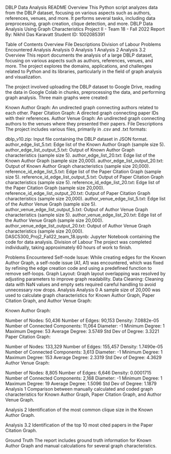 DBLP Data Analysis README
Overview
This Python script analyzes data from the DBLP dataset, focusing on various aspects such as authors, references, venues, and more. It performs several tasks, including data preprocessing, graph creation, clique detection, and more.
DBLP Data Analysis Using Graph Characteristics
Project II - Team 18 - Fall 2022
Report By:
Nikhil Das Karavatt
Student ID: 1002085391

Table of Contents
Overview
File Descriptions
Division of Labour
Problems Encountered
Analysis
Analysis 0
Analysis 1
Analysis 2
Analysis 3.2
Overview
This report documents the analysis of a large DBLP dataset, focusing on various aspects such as authors, references, venues, and more. The project explores the domains, applications, and challenges related to Python and its libraries, particularly in the field of graph analysis and visualization.

The project involved uploading the DBLP dataset to Google Drive, reading the data in Google Colab in chunks, preprocessing the data, and performing graph analysis. Three main graphs were created:

Known Author Graph: An undirected graph connecting authors related to each other.
Paper Citation Graph: A directed graph connecting paper IDs with their references.
Author Venue Graph: An undirected graph connecting authors to the venues where they presented their papers.
File Descriptions
The project includes various files, primarily in .csv and .txt formats:

dblp_v10.zip: Input file containing the DBLP dataset in JSON format.
author_edge_list_5.txt: Edge list of the Known Author Graph (sample size 5).
author_edge_list_output_5.txt: Output of Known Author Graph characteristics (sample size 5).
author_edge_list_20.txt: Edge list of the Known Author Graph (sample size 20,000).
author_edge_list_output_20.txt: Output of Known Author Graph characteristics (sample size 20,000).
reference_id_edge_list_5.txt: Edge list of the Paper Citation Graph (sample size 5).
reference_id_edge_list_output_5.txt: Output of Paper Citation Graph characteristics (sample size 5).
reference_id_edge_list_20.txt: Edge list of the Paper Citation Graph (sample size 20,000).
reference_id_edge_list_output_20.txt: Output of Paper Citation Graph characteristics (sample size 20,000).
author_venue_edge_list_5.txt: Edge list of the Author Venue Graph (sample size 5).
author_venue_edge_list_output_5.txt: Output of Author Venue Graph characteristics (sample size 5).
author_venue_edge_list_20.txt: Edge list of the Author Venue Graph (sample size 20,000).
author_venue_edge_list_output_20.txt: Output of Author Venue Graph characteristics (sample size 20,000).
DASC5300_Proj2_Fall22_team_18.ipynb: Jupyter Notebook containing the code for data analysis.
Division of Labour
The project was completed individually, taking approximately 60 hours of work to finish.

Problems Encountered
Self-node Issue: While creating edges for the Known Author Graph, a self-node issue (A1, A1) was encountered, which was fixed by refining the edge creation code and using a predefined function to remove self-loops.
Graph Layout: Graph layout overlapping was resolved by adjusting parameters to improve graph readability.
Data Cleaning: Cleaning data with NaN values and empty sets required careful handling to avoid unnecessary row drops.
Analysis
Analysis 0
A sample size of 20,000 was used to calculate graph characteristics for Known Author Graph, Paper Citation Graph, and Author Venue Graph:

Known Author Graph:

Number of Nodes: 50,436
Number of Edges: 90,153
Density: 7.0882e-05
Number of Connected Components: 11,064
Diameter: -1
Minimum Degree: 1
Maximum Degree: 53
Average Degree: 3.5749
Std Dev of Degree: 3.3221
Paper Citation Graph:

Number of Nodes: 133,329
Number of Edges: 155,457
Density: 1.7490e-05
Number of Connected Components: 3,613
Diameter: -1
Minimum Degree: 1
Maximum Degree: 153
Average Degree: 2.3319
Std Dev of Degree: 4.3629
Author Venue Graph:

Number of Nodes: 8,805
Number of Edges: 6,646
Density: 0.0001715
Number of Connected Components: 2,168
Diameter: -1
Minimum Degree: 1
Maximum Degree: 19
Average Degree: 1.5096
Std Dev of Degree: 1.1879
Analysis 1
Comparison between manually calculated and coded graph characteristics for Known Author Graph, Paper Citation Graph, and Author Venue Graph.

Analysis 2
Identification of the most common clique size in the Known Author Graph.

Analysis 3.2
Identification of the top 10 most cited papers in the Paper Citation Graph.

Ground Truth
The report includes ground truth information for Known Author Graph and manual calculations for several graph characteristics.

